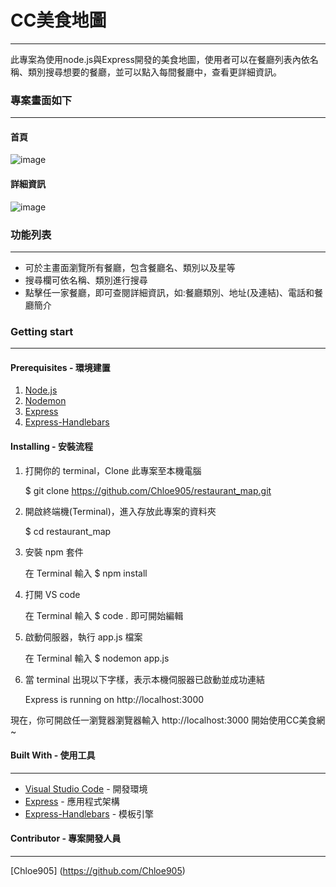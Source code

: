 # CC美食地圖
***
此專案為使用node.js與Express開發的美食地圖，使用者可以在餐廳列表內依名稱、類別搜尋想要的餐廳，並可以點入每間餐廳中，查看更詳細資訊。

### 專案畫面如下
***
#### 首頁
![image](https://user-images.githubusercontent.com/100898369/199881142-e94a3f32-3ff6-4e92-b432-565c767b9112.png)

#### 詳細資訊
![image](https://user-images.githubusercontent.com/100898369/199900272-777f3ce6-ea88-437e-93eb-f4ed36a75211.png)

### 功能列表
***
- 可於主畫面瀏覽所有餐廳，包含餐廳名、類別以及星等
- 搜尋欄可依名稱、類別進行搜尋
- 點擊任一家餐廳，即可查閱詳細資訊，如:餐廳類別、地址(及連結)、電話和餐廳簡介

### Getting start
***
#### Prerequisites - 環境建置
1. [Node.js](https://nodejs.org/en/)
2. [Nodemon](https://www.npmjs.com/package/nodemon)
3. [Express](https://www.npmjs.com/package/express)
4. [Express-Handlebars](https://www.npmjs.com/package/express-handlebars)

#### Installing - 安裝流程
1. 打開你的 terminal，Clone 此專案至本機電腦

    $ git clone https://github.com/Chloe905/restaurant_map.git
    
2. 開啟終端機(Terminal)，進入存放此專案的資料夾

    $ cd restaurant_map 
3. 安裝 npm 套件

    在 Terminal 輸入 $ npm install 
4. 打開 VS code

    在 Terminal 輸入 $ code .
即可開始編輯
5. 啟動伺服器，執行 app.js 檔案

    在 Terminal 輸入 $ nodemon app.js
6. 當 terminal 出現以下字樣，表示本機伺服器已啟動並成功連結

    Express is running on http://localhost:3000

現在，你可開啟任一瀏覽器瀏覽器輸入 http://localhost:3000 開始使用CC美食網 ~

#### Built With - 使用工具
***
* [Visual Studio Code](https://visualstudio.microsoft.com/zh-hant/) - 開發環境
* [Express](https://www.npmjs.com/package/express) - 應用程式架構
* [Express-Handlebars](https://www.npmjs.com/package/express-handlebars) - 模板引擎

#### Contributor - 專案開發人員
---
[Chloe905] (https://github.com/Chloe905)
